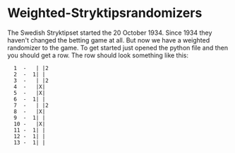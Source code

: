 # Weighted-Stryktipsrandomizers
The Swedish Stryktipset started the 20 October 1934. Since 1934 they haven't changed the betting game at all. But now we have a weighted randomizer to the game. To get started just opened the python file and then you should get a row.
The row should look something like this:
```
  1  -   | |2
  2  -  1| |
  3  -   | |2
  4  -   |X|
  5  -   |X|
  6  -  1| |
  7  -   | |2
  8  -   |X|
  9  -  1| |
  10 -   |X|
  11 -  1| |
  12 -  1| |
  13 -  1| |
```
